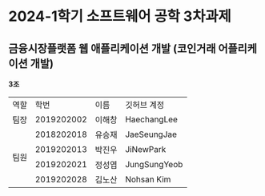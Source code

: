# 2024-1학기 소프트웨어 공학 3차과제
## 금융시장플랫폼 웹 애플리케이션 개발 (코인거래 어플리케이션 개발)
**3조**  
 
<Table>
<tr>
<td>역할</td>
<td>학번</td>
<td>이름</td>
<td>깃허브 계정</td>
</tr>
<tr>
<td>팀장</td>
<td>2019202002</td>
<td>이해창</td>
<td>HaechangLee</td>
</tr>
<tr>
<td rowspan=4>팀원</td>
<td>2018202018</td>
<td>유승재</td>
<td>JaeSeungJae</td>
</tr>
<tr>
<td>2019202013</td>
<td>박진우</td>
<td>JiNewPark</td>
</tr>
<tr>
<td>2019202021</td>
<td>정성엽</td>
<td>JungSungYeob</td>
</tr>
<tr>
<td>2019202028</td>
<td>김노산</td>
<td>Nohsan Kim</td>
</tr>
</Table>
